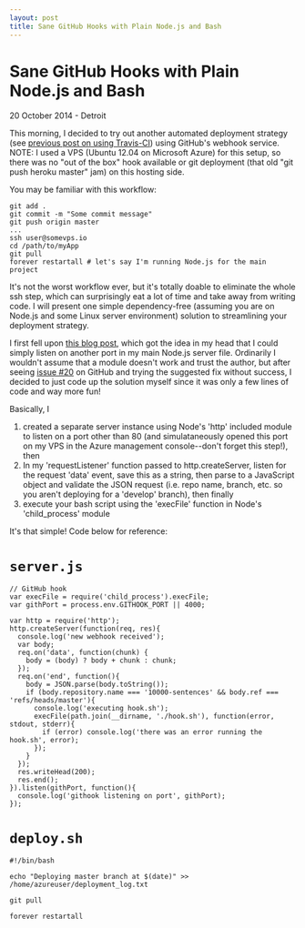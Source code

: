 ```yaml
---
layout: post
title: Sane GitHub Hooks with Plain Node.js and Bash
---
```


# Sane GitHub Hooks with Plain Node.js and Bash

<p class="meta">20 October 2014 - Detroit</p>

This morning, I decided to try out another automated deployment strategy (see [previous post on using Travis-CI](http://johnheroy.com/2014/10/17/continuous-firebase-deployment-with-travis.html)) using GitHub's webhook service. NOTE: I used a VPS (Ubuntu 12.04 on Microsoft Azure) for this setup, so there was no "out of the box" hook available or git deployment (that old "git push heroku master" jam) on this hosting side.

You may be familiar with this workflow:

<pre><code>git add .
git commit -m "Some commit message"
git push origin master
...
ssh user@somevps.io
cd /path/to/myApp
git pull
forever restartall # let's say I'm running Node.js for the main project
</code></pre>

It's not the worst workflow ever, but it's totally doable to eliminate the whole ssh step, which can surprisingly eat a lot of time and take away from writing code. I will present one simple dependency-free (assuming you are on Node.js and some Linux server environment) solution to streamlining your deployment strategy.

I first fell upon [this blog post](http://codesquire.com/post/ContinuousDeployment), which got the idea in my head that I could simply listen on another port in my main Node.js server file. Ordinarily I wouldn't assume that a module doesn't work and trust the author, but after seeing [issue #20](https://github.com/danheberden/gith/issues/20) on GitHub and trying the suggested fix without success, I decided to just code up the solution myself since it was only a few lines of code and way more fun!

Basically, I 

1. created a separate server instance using Node's 'http' included module to listen on a port other than 80 (and simulataneously opened this port on my VPS in the Azure management console--don't forget this step!), then
1. In my 'requestListener' function passed to http.createServer, listen for the request 'data' event, save this as a string, then parse to a JavaScript object and validate the JSON request (i.e. repo name, branch, etc. so you aren't deploying for a 'develop' branch), then finally
1. execute your bash script using the 'execFile' function in Node's 'child_process' module

It's that simple! Code below for reference:

# <code>server.js</code>

<pre><code>// GitHub hook
var execFile = require('child_process').execFile;
var githPort = process.env.GITHOOK_PORT || 4000;

var http = require('http');
http.createServer(function(req, res){
  console.log('new webhook received');
  var body;
  req.on('data', function(chunk) {
    body = (body) ? body + chunk : chunk;
  });
  req.on('end', function(){
    body = JSON.parse(body.toString());
    if (body.repository.name === '10000-sentences' && body.ref === 'refs/heads/master'){
      console.log('executing hook.sh');
      execFile(path.join(__dirname, './hook.sh'), function(error, stdout, stderr){
        if (error) console.log('there was an error running the hook.sh', error);
      });
    }
  });
  res.writeHead(200);
  res.end();
}).listen(githPort, function(){
  console.log('githook listening on port', githPort);
});
</code></pre>

# <code>deploy.sh</code>

<pre><code>#!/bin/bash

echo "Deploying master branch at $(date)" >> /home/azureuser/deployment_log.txt

git pull

forever restartall
</code></pre>

